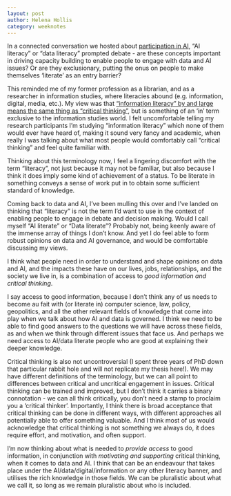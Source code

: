 ```yaml
---
layout: post
author: Helena Hollis
category: weeknotes
---
```


In a connected conversation we hosted about [participation in AI](https://connectedbydata.org/events/2023-09-26-connected-conversation-public-voices-ai), “AI literacy” or “data literacy” prompted debate - are these concepts important in driving capacity building to enable people to engage with data and AI issues? Or are they exclusionary, putting the onus on people to make themselves ‘literate’ as an entry barrier?

This reminded me of my former profession as a librarian, and as a researcher in information studies, where literacies abound (e.g. information, digital, media, etc.). My view was that [“information literacy” by and large means the same thing as “critical thinking”](https://discovery.ucl.ac.uk/id/eprint/10074076/8/Hollis%20Hollis2019CoLIS.pdf), but is something of an ‘in’ term exclusive to the information studies world. I felt uncomfortable telling my research participants I’m studying “information literacy” which none of them would ever have heard of, making it sound very fancy and academic, when really I was talking about what most people would comfortably call “critical thinking” and feel quite familiar with.

Thinking about this terminology now, I feel a lingering discomfort with the term “literacy”, not just because it may not be familiar, but also because I think it does imply some kind of achievement of a status. To be literate in something conveys a sense of work put in to obtain some sufficient standard of knowledge.

Coming back to data and AI, I’ve been mulling this over and I’ve landed on thinking that “literacy” is not the term I’d want to use in the context of enabling people to engage in debate and decision making. Would I call myself “AI literate” or “Data literate”? Probably not, being keenly aware of the immense array of things I don’t know. And yet I do feel able to form robust opinions on data and AI governance, and would be comfortable discussing my views.

I think what people need in order to understand and shape opinions on data and AI, and the impacts these have on our lives, jobs, relationships, and the society we live in, is a combination of access to _good information and critical thinking_.

I say access to good information, because I don’t think any of us needs to become au fait with (or literate in) computer science, law, policy, geopolitics, and all the other relevant fields of knowledge that come into play when we talk about how AI and data is governed. I think we need to be able to find good answers to the questions we will have across these fields, as and when we think through different issues that face us. And perhaps we need access to AI/data literate people who are good at explaining their deeper knowledge.

Critical thinking is also not uncontroversial (I spent three years of PhD down that particular rabbit hole and will not replicate my thesis here!). We may have different definitions of the terminology, but we can all point to differences between critical and uncritical engagement in issues. Critical thinking can be trained and improved, but I don’t think it carries a binary connotation - we can all think critically, you don’t need a stamp to proclaim you a ‘critical thinker’. Importantly, I think there is broad acceptance that critical thinking can be done in different ways, with different approaches all potentially able to offer something valuable. And I think most of us would acknowledge that critical thinking is not something we always do, it does require effort, and motivation, and often support.

I’m now thinking about what is needed to _provide access_ to good information, in conjunction with _motivating and supporting_ critical thinking, when it comes to data and AI. I think that can be an endeavour that takes place under the AI/data/digital/information or any other literacy banner, and utilises the rich knowledge in those fields.  We can be pluralistic about what we call it, so long as we remain pluralistic about who is included. 